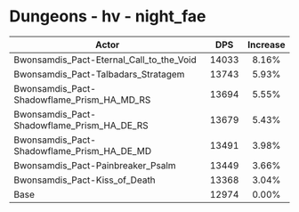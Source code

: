 # Dungeons - hv - night_fae
| Actor | DPS | Increase |
|---|:---:|:---:|
|Bwonsamdis_Pact-Eternal_Call_to_the_Void|14033|8.16%|
|Bwonsamdis_Pact-Talbadars_Stratagem|13743|5.93%|
|Bwonsamdis_Pact-Shadowflame_Prism_HA_MD_RS|13694|5.55%|
|Bwonsamdis_Pact-Shadowflame_Prism_HA_DE_RS|13679|5.43%|
|Bwonsamdis_Pact-Shadowflame_Prism_HA_DE_MD|13491|3.98%|
|Bwonsamdis_Pact-Painbreaker_Psalm|13449|3.66%|
|Bwonsamdis_Pact-Kiss_of_Death|13368|3.04%|
|Base|12974|0.00%|
